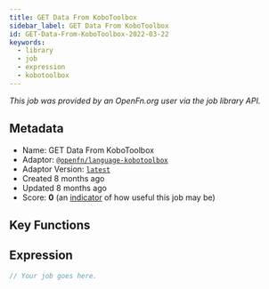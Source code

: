 ```yaml
---
title: GET Data From KoboToolbox
sidebar_label: GET Data From KoboToolbox
id: GET-Data-From-KoboToolbox-2022-03-22
keywords:
  - library
  - job
  - expression
  - kobotoolbox
---
```


<em>This job was provided by an OpenFn.org user via the job library API.</em>

## Metadata

- Name: GET Data From KoboToolbox
- Adaptor: [`@openfn/language-kobotoolbox`](https://www.github.com/openfn/language-kobotoolbox)
- Adaptor Version: [`latest`](https://www.github.com/openfn/language-kobotoolbox)
- Created 8 months ago
- Updated 8 months ago
- Score: <b>0</b> (an [indicator](/adaptors/library/#library-scores) of how useful this job may be)

## Key Functions



## Expression

```js
// Your job goes here.
```